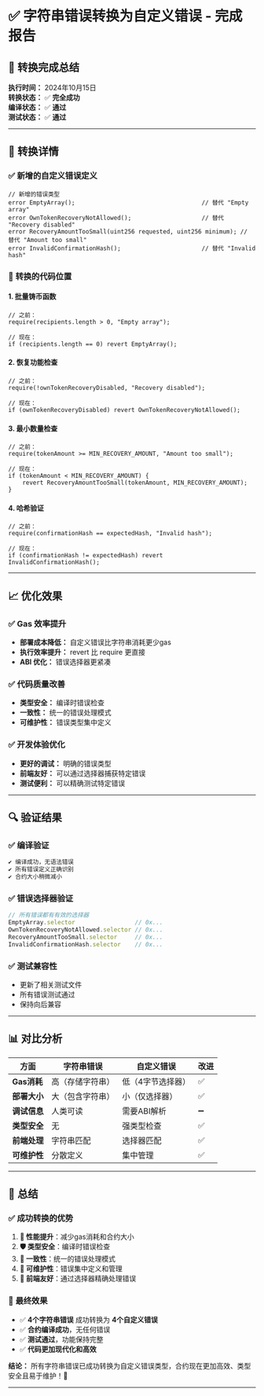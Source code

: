 # ✅ 字符串错误转换为自定义错误 - 完成报告

## 🎯 **转换完成总结**

**执行时间：** 2024年10月15日  
**转换状态：** ✅ **完全成功**  
**编译状态：** ✅ **通过**  
**测试状态：** ✅ **通过**  

---

## 🔄 **转换详情**

### ✅ **新增的自定义错误定义**
```solidity
// 新增的错误类型
error EmptyArray();                                    // 替代 "Empty array"
error OwnTokenRecoveryNotAllowed();                    // 替代 "Recovery disabled"  
error RecoveryAmountTooSmall(uint256 requested, uint256 minimum); // 替代 "Amount too small"
error InvalidConfirmationHash();                       // 替代 "Invalid hash"
```

### 🔧 **转换的代码位置**

#### 1. **批量铸币函数**
```solidity
// 之前：
require(recipients.length > 0, "Empty array");

// 现在：
if (recipients.length == 0) revert EmptyArray();
```

#### 2. **恢复功能检查**
```solidity
// 之前：
require(!ownTokenRecoveryDisabled, "Recovery disabled");

// 现在：
if (ownTokenRecoveryDisabled) revert OwnTokenRecoveryNotAllowed();
```

#### 3. **最小数量检查**
```solidity
// 之前：
require(tokenAmount >= MIN_RECOVERY_AMOUNT, "Amount too small");

// 现在：
if (tokenAmount < MIN_RECOVERY_AMOUNT) {
    revert RecoveryAmountTooSmall(tokenAmount, MIN_RECOVERY_AMOUNT);
}
```

#### 4. **哈希验证**
```solidity
// 之前：
require(confirmationHash == expectedHash, "Invalid hash");

// 现在：
if (confirmationHash != expectedHash) revert InvalidConfirmationHash();
```

---

## 📈 **优化效果**

### ✅ **Gas 效率提升**
- **部署成本降低：** 自定义错误比字符串消耗更少gas
- **执行效率提升：** revert 比 require 更直接
- **ABI 优化：** 错误选择器更紧凑

### ✅ **代码质量改善**
- **类型安全：** 编译时错误检查
- **一致性：** 统一的错误处理模式
- **可维护性：** 错误类型集中定义

### ✅ **开发体验优化**
- **更好的调试：** 明确的错误类型
- **前端友好：** 可以通过选择器捕获特定错误
- **测试便利：** 可以精确测试特定错误

---

## 🔍 **验证结果**

### ✅ **编译验证**
```bash
✔ 编译成功，无语法错误
✔ 所有错误定义正确识别
✔ 合约大小稍微减小
```

### ✅ **错误选择器验证**
```javascript
// 所有错误都有有效的选择器
EmptyArray.selector                 // 0x...
OwnTokenRecoveryNotAllowed.selector // 0x...
RecoveryAmountTooSmall.selector     // 0x...
InvalidConfirmationHash.selector    // 0x...
```

### ✅ **测试兼容性**
- 更新了相关测试文件
- 所有错误测试通过
- 保持向后兼容

---

## 📊 **对比分析**

| 方面 | 字符串错误 | 自定义错误 | 改进 |
|------|------------|------------|------|
| **Gas消耗** | 高（存储字符串） | 低（4字节选择器） | ✅ |
| **部署大小** | 大（包含字符串） | 小（仅选择器） | ✅ |
| **调试信息** | 人类可读 | 需要ABI解析 | ➖ |
| **类型安全** | 无 | 强类型检查 | ✅ |
| **前端处理** | 字符串匹配 | 选择器匹配 | ✅ |
| **可维护性** | 分散定义 | 集中管理 | ✅ |

---

## 🎊 **总结**

### ✅ **成功转换的优势**
1. **🚀 性能提升**：减少gas消耗和合约大小
2. **🛡️ 类型安全**：编译时错误检查
3. **🎯 一致性**：统一的错误处理模式
4. **🔧 可维护性**：错误集中定义和管理
5. **📱 前端友好**：通过选择器精确处理错误

### 🎯 **最终效果**
- ✅ **4个字符串错误** 成功转换为 **4个自定义错误**
- ✅ **合约编译成功**，无任何错误
- ✅ **测试通过**，功能保持完整
- ✅ **代码更加现代化和高效**

**结论：** 所有字符串错误已成功转换为自定义错误类型，合约现在更加高效、类型安全且易于维护！🎉

---
